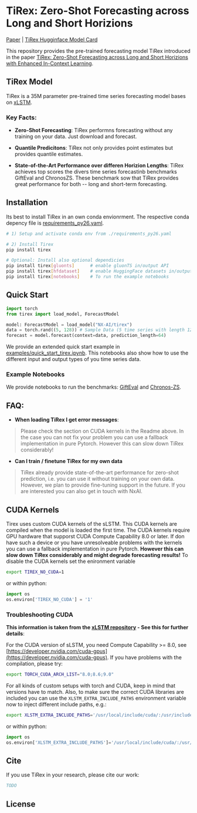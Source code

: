 # TiRex: Zero-Shot Forecasting across Long and Short Horizions

[Paper]() | [TiRex Hugginface Model Card]()


This repository provides the pre-trained forecasting model TiRex introduced in the paper [TiRex: Zero-Shot Forecasting across Long and Short Horizions with Enhanced In-Context Learning]().


## TiRex Model

TiRex is a 35M parameter pre-trained time series forecasting model bases on [xLSTM](https://github.com/NX-AI/xlstm).

### Key Facts:

- **Zero-Shot Forecasting**: TiRex performns forecasting without any training on your data. Just download and forecast.

- **Quantile Predicitons**: TiRex not only provides point estimates but provides quantile estimates.

- **State-of-the-Art Performance over differen Horizion Lengths**: TiRex achieves top scores the divers time series forecastinb benchmarks GiftEval and ChronosZS. These benchmark sow that TiRex provides great performance for both -- long and short-term forecasting.


## Installation
Its best to install TiRex in an own conda envionrment. The respective conda depency file is [requirements_py26.yaml](./requirements_py26.yaml).

```sh
# 1) Setup and activate conda env from ./requirements_py26.yaml

# 2) Install Tirex
pip install tirex

# Optional: Install also optional dependicies
pip install tirex[gluonts]      # enable gluonTS in/output API
pip install tirex[hfdataset]    # enable HuggingFace datasets in/output API
pip install tirex[notebooks]    # To run the example notebooks
```


## Quick Start

```python
import torch
from tirex import load_model, ForecastModel

model: ForecastModel = load_model("NX-AI/tirex")
data = torch.rand((5, 128)) # Sample Data (5 time series with length 128)
forecast = model.forecast(context=data, prediction_length=64)
```

We provide an extended quick start example in [examples/quick_start_tirex.ipynb](./examples/quick_start_tirex.ipynb).
This notebooks also show how to use the different input and output types of you time series data.

###  Example Notebooks

We provide notebooks to run the benchmarks: [GiftEval](./examples/gifteval/gifteval.ipynb) and [Chronos-ZS](./examples/chronos_zs/chronos_zs.ipynb).



## FAQ:

- **When loading TiRex I get error messages**:
> Please check the section on CUDA kernels in the Readme above. In the case you can not fix your problem you can use a fallback implementation in pure Pytorch. However this can slow down TiRex considerably!

- **Can I train / finetune TiRex for my own data**
> TiRex already provide state-of-the-art performance for zero-shot prediction, i.e. you can use it without training on your own data.
 However, we plan to provide fine-tuning support in the future. If you are interested you can also get in touch with NxAI.

## CUDA Kernels

Tirex uses custom CUDA kernels of the sLSTM.
This CUDA kernels are compiled when the model is loaded the first time.
The CUDA kernels require GPU hardware that supporst CUDA Compute Capability 8.0 or later.
If don have such a device or you have unresolveable problems with the kernels you can
use a fallback implementation in pure Pytorch.
**However this can slow down TiRex considerably and might degrade forecasting results!**
To disable the CUDA kernels set the enironment variable
```bash
export TIREX_NO_CUDA=1
```
or within python:

```python
import os
os.environ['TIREX_NO_CUDA'] = '1'
```

### Troubleshooting CUDA

**This information is taken from the 
[xLSTM repository](https://github.com/NX-AI/xlstm) - See this for further details**:

For the CUDA version of sLSTM, you need Compute Capability >= 8.0, see [https://developer.nvidia.com/cuda-gpus](https://developer.nvidia.com/cuda-gpus). If you have problems with the compilation, please try:
```bash
export TORCH_CUDA_ARCH_LIST="8.0;8.6;9.0"
```

For all kinds of custom setups with torch and CUDA, keep in mind that versions have to match. Also, to make sure the correct CUDA libraries are included you can use the `XLSTM_EXTRA_INCLUDE_PATHS` environment variable now to inject different include paths, e.g.:

```bash
export XLSTM_EXTRA_INCLUDE_PATHS='/usr/local/include/cuda/:/usr/include/cuda/'
```

or within python:

```python
import os
os.environ['XLSTM_EXTRA_INCLUDE_PATHS']='/usr/local/include/cuda/:/usr/include/cuda/'
```


## Cite

If you use TiRex in your research, please cite our work: 

```bibtex
TODO
```


## License